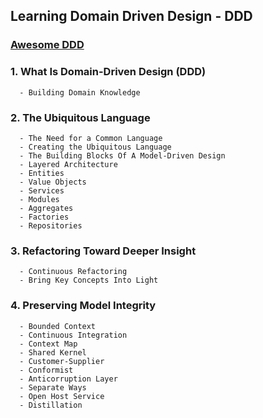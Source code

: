 ## Learning Domain Driven Design - DDD

### [Awesome DDD](https://github.com/heynickc/awesome-ddd)

### 1. What Is Domain-Driven Design (DDD)
      - Building Domain Knowledge

### 2. The Ubiquitous Language
      - The Need for a Common Language
      - Creating the Ubiquitous Language
      - The Building Blocks Of A Model-Driven Design
      - Layered Architecture
      - Entities
      - Value Objects
      - Services
      - Modules
      - Aggregates
      - Factories
      - Repositories

### 3. Refactoring Toward Deeper Insight
      - Continuous Refactoring
      - Bring Key Concepts Into Light

### 4. Preserving Model Integrity
      - Bounded Context
      - Continuous Integration
      - Context Map
      - Shared Kernel
      - Customer-Supplier
      - Conformist
      - Anticorruption Layer
      - Separate Ways
      - Open Host Service
      - Distillation
